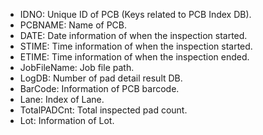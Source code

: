 - IDNO: Unique ID of PCB (Keys related to PCB Index DB).
- PCBNAME: Name of PCB.
- DATE: Date information of when the inspection started.
- STIME: Time information of when the inspection started.
- ETIME: Time information of when the inspection ended.
- JobFileName: Job file path.
- LogDB: Number of pad detail result DB.
- BarCode: Information of PCB barcode.
- Lane: Index of Lane.
- TotalPADCnt: Total inspected pad count.
- Lot: Information of Lot.